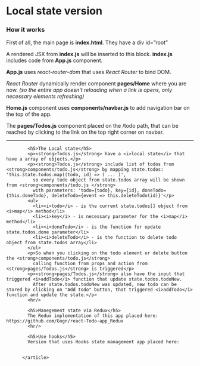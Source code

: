   <h1>Local state version</h1>
  
  <h3>How it works</h3>
  <article>
            <p>First of all, the main page is <strong>index.html</strong>. They have a div id=”root” </p>
            <p>A rendered JSX from <strong>index.js</strong> will be inserted to this block. <strong>index.js</strong> includes code from <strong>App.js</strong> component.</p>
            <p><strong>App.js</strong> uses <i>react-router-dom</i> that uses <i>React Router</i> to bind DOM.</p>
            <p><i>React Router</i> dynamically render component <strong>pages/Home</strong> where you are now. <i>(so the entire app doesn't reloading  when a link is opens, only necessary elements refreshing)</i></p>
            <p><strong>Home.js</strong> component uses <strong>components/navbar.js</strong> to add navigation bar on the top of the app.</p>
            <p>The <strong>pages/Todos.js</strong> component placed on the /todo path, that can be reached by clicking to the link on the top right corner on navbar.</p>
            <hr/>

            <h5>The Local state</h5>
            <p><strong>Todos.js</strong> have a <i>local state</i> that have a array of objects.</p>
            <p><strong>Todos.js</strong> include list of todos from <strong>components/todo.js</strong> by mapping state.todos: 'this.state.todos.map((todo, id) => ( ... )',
              so every todo object from state.todos array will be shown from <strong>components/todo.js </strong>
              with parameters: 'todo={todo}, key={id}, doneTodo={this.doneTodo}, deleteTodo={event => this.deleteTodo(id)}'</p>
            <ul>
              <li><i>todo</i> - is the current state.todos[] object from <i>map</i> method</li>
              <li><i>key</i> - is necessary parameter for the <i>map</i> method</li>
              <li><i>doneTodo</i> - is the function for update state.todos.done parameter</li>
              <li><i>deleteTodo</i> - is the function to delete todo object from state.todos array</li>
            </ul>
            <p>So when you clicking on the todo element or delete button the <strong>components/todo.js</strong>
              calling function from props and action from <strong>pages/Todos.js</strong> is triggered</p>
            <p><strong>pages/Todos.js</strong> also have the input that triggered <i>addTodo</i> function that update state.todos.todoNew.
              After state.todos.todoNew was updated, new todo can be stored by clicking on "Add todo" button, that triggered <i>addTodo</i> function and update the state.</p>
            <hr/>

            <h5>Manegement state via Redux</h5>
            The Redux implementation of this app placed here: https://github.com/Gogn/react-Todo-app_Redux
            <hr/>
            
            <h5>Use hooks</h5>
            Version that uses Hooks state management app placed here:


          </article>